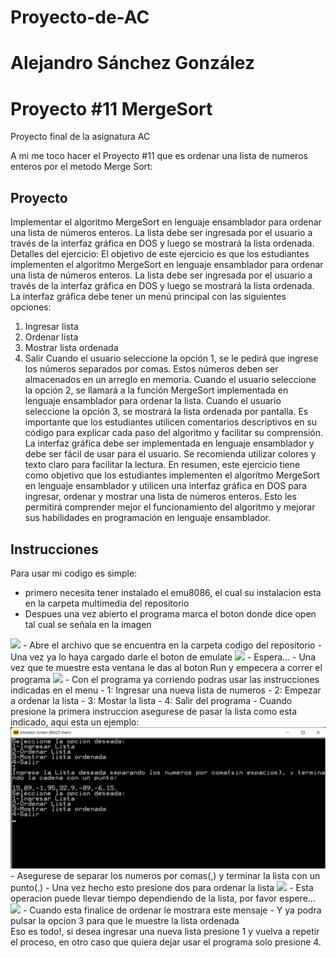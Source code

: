 # Proyecto-de-AC
# Alejandro Sánchez González
# Proyecto #11 MergeSort
Proyecto final de la asignatura AC

A mi me toco hacer el Proyecto #11 que es ordenar una lista de numeros enteros por el metodo Merge Sort:

## Proyecto
Implementar el algoritmo MergeSort en lenguaje ensamblador para ordenar una lista de
números enteros. La lista debe ser ingresada por el usuario a través de la interfaz gráfica en DOS
y luego se mostrará la lista ordenada.
Detalles del ejercicio:
El objetivo de este ejercicio es que los estudiantes implementen el algoritmo MergeSort en
lenguaje ensamblador para ordenar una lista de números enteros. La lista debe ser ingresada por
el usuario a través de la interfaz gráfica en DOS y luego se mostrará la lista ordenada.
La interfaz gráfica debe tener un menú principal con las siguientes opciones:
1. Ingresar lista
2. Ordenar lista
3. Mostrar lista ordenada
4. Salir
Cuando el usuario seleccione la opción 1, se le pedirá que ingrese los números separados por
comas. Estos números deben ser almacenados en un arreglo en memoria.
Cuando el usuario seleccione la opción 2, se llamará a la función MergeSort implementada en
lenguaje ensamblador para ordenar la lista.
Cuando el usuario seleccione la opción 3, se mostrará la lista ordenada por pantalla.
Es importante que los estudiantes utilicen comentarios descriptivos en su código para explicar
cada paso del algoritmo y facilitar su comprensión.
La interfaz gráfica debe ser implementada en lenguaje ensamblador y debe ser fácil de usar para
el usuario. Se recomienda utilizar colores y texto claro para facilitar la lectura.
En resumen, este ejercicio tiene como objetivo que los estudiantes implementen el algoritmo
MergeSort en lenguaje ensamblador y utilicen una interfaz gráfica en DOS para ingresar, ordenar
y mostrar una lista de números enteros. Esto les permitirá comprender mejor el funcionamiento
del algoritmo y mejorar sus habilidades en programación en lenguaje ensamblador.

## Instrucciones
Para usar mi codigo es simple:
- primero necesita tener instalado el emu8086, el cual su instalacion esta en la carpeta multimedia del repositorio
- Despues una vez abierto el programa marca el boton donde dice open tal cual se señala en la imagen
<img src ="https://raw.githubusercontent.com/AleSGXRD/Proyecto-de-AC/Multimedia/emu1.jpg">
- Abre el archivo que se encuentra en la carpeta codigo del repositorio
- Una vez ya lo haya cargado darle el boton de emulate
<img src ="https://raw.githubusercontent.com/AleSGXRD/Proyecto-de-AC/Multimedia/emu2.jpg">
- Espera...
- Una vez que te muestre esta ventana le das al boton Run y empecera a correr el programa
<img src ="https://raw.githubusercontent.com/AleSGXRD/Proyecto-de-AC/Multimedia/emu3.jpg">
- Con el programa ya corriendo podras usar las instrucciones indicadas en el menu
- 1: Ingresar una nueva lista de numeros
- 2: Empezar a ordenar la lista
- 3: Mostar la lista
- 4: Salir del programa
- Cuando presione la primera instruccion asegurese de pasar la lista como esta indicado, aqui esta un ejemplo:
<img src ="https://github.com/AleSGXRD/Proyecto-de-AC/blob/main/Multimedia/1.png">
- Asegurese de separar los numeros por comas(,) y terminar la lista con un punto(.)
- Una vez hecho esto presione dos para ordenar la lista
<img src ="https://raw.githubusercontent.com/AleSGXRD/Proyecto-de-AC/Multimedia/2.jpg">
- Esta operacion puede llevar tiempo dependiendo de la lista, por favor espere...
<img src ="https://raw.githubusercontent.com/AleSGXRD/Proyecto-de-AC/Multimedia/3.jpg">
- Cuando esta finalice de ordenar le mostrara este mensaje
- Y ya podra pulsar la opcion 3 para que le muestre la lista ordenada

<br/>
Eso es todo!, si desea ingresar una nueva lista presione 1 y vuelva a repetir el proceso, en otro caso que quiera dejar usar el programa solo presione 4.

